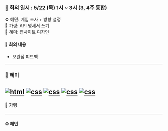 ### 📝 회의 일시 : 5/22 (목) 1시 ~ 3시 (3, 4주 통합)

⚙️ 혜민: 게임 조사 + 방향 설정<br>
🔧 가령: API 명세서 쓰기<br>
🎨 혜미: 웹사이트 디자인 <br>

#### 👥 회의 내용 

- 보완점 피드백
---
### 🎨 혜미<br>
[![html](https://img.shields.io/badge/%20html-41423c)](./index.html)
[![css](https://img.shields.io/badge/%20css-41423c)](./style.css)
[![css](https://img.shields.io/badge/%20css-41423c)](./chat.html)
[![css](https://img.shields.io/badge/%20css-41423c)](./chat.css)
[![css](https://img.shields.io/badge/%20css-41423c)](./chat.js)
---
#### 🔧 가령 <br>




---

#### ⚙️ 혜민 <br>

